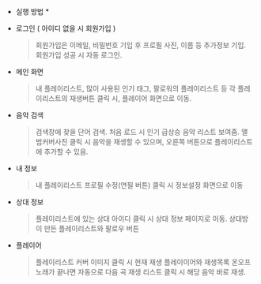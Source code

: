 * 실행 방법 *

- 로그인 ( 아이디 없을 시 회원가입 )
    > 회원가입은 이메일, 비밀번호 기입 후 프로필 사진, 이름 등 추가정보 기입.
    > 회원가입 성공 시 자동 로그인.

- 메인 화면
    > 내 플레이리스트, 많이 사용된 인기 태그, 팔로워의 플레이리스트 등
    > 각 플레이리스트의 재생버튼 클릭 시, 플레이어 화면으로 이동.

- 음악 검색
    > 검색창에 찾을 단어 검색.
    > 처음 로드 시 인기 급상승 음악 리스트 보여줌.
    > 앨범커버사진 클릭 시 음악을 재생할 수 있으며, 오른쪽 버튼으로 플레이리스트에 추가할 수 있음.

- 내 정보
    > 내 플레이리스트
    > 프로필 수정(연필 버튼) 클릭 시 정보설정 화면으로 이동

- 상대 정보
    > 플레이리스트에 있는 상대 아이디 클릭 시 상대 정보 페이지로 이동.
    > 상대방이 만든 플레이리스트와 팔로우 버튼 

- 플레이어
    >  플레이리스트 커버 이미지 클릭 시 현재 재생 플레이이어와 재생목록 온오프
    > 노래가 끝나면 자동으로 다음 곡 재생
    > 리스트 클릭 시 해당 음악 바로 재생.